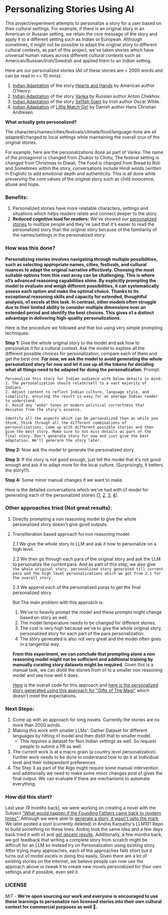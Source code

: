 # Personalizing Stories Using AI

This project/experiment attempts to personalize a story for a user based on their cultural settings. For example, if there is an original story in an American or Russian setting, we retain the core message of the story and apply it to a different setting such as Indian or European. Although sometimes, it might not be possible to adapt the original story to different cultural contexts, as part of this project, we've taken stories which have universal human values across different cultural contexts such as American/Russian/Irish/Swedish and applied them to an Indian setting.

Here are our personalized stories (All of these stories are < 2000 words and can be read in <= 10 mins):
1. [Indian Adaptation](https://github.com/desik1998/PersonalizingStoriesUsingAI/blob/main/PersonalizedStories/Hearts%20and%20Hands%20Adaptation.md) of the story [Hearts and Hands](https://americanliterature.com/author/o-henry/short-story/hearts-and-hands/) by American author O'Henry.
2. [Indian Adaptation](https://github.com/desik1998/PersonalizingStoriesUsingAI/blob/main/PersonalizedStories/Vanka%20Story%20Adaptation.md) of the story [Vanka](https://americanliterature.com/author/anton-chekhov/short-story/vanka/) by Russian author Anton Chekhov.
3. [Indian Adaptation](https://github.com/desik1998/PersonalizingStoriesUsingAI/blob/main/PersonalizedStories/Selfish%20Giant%20Adaptation.md) of the story [Seflish Giant](https://americanliterature.com/author/oscar-wilde/short-story/the-selfish-giant/) by Irish author Oscar Wilde.
4. [Indian Adaptation](https://github.com/desik1998/PersonalizingStoriesUsingAI/blob/main/PersonalizedStories/The%20Little%20Match%20Girl%20Adaptation.md) of [Little Match Girl](https://americanliterature.com/author/hans-christian-andersen/short-story/the-little-match-girl/) by Danish author Hans Christian Andresen.


**What actually gets personalized?**

The characters/names/cities/festivals/climate/food/language-tone are all adapted/changed to local settings while maintaining the overall crux of the original stories.

For example, here are the personalizations done as part of Vanka: The name of the protagonist is changed from Zhukov to Chotu, The festival setting is changed from Christmas to Diwali, The Food is changed from Bread to Roti and Sometimes within the story, conversations include Hindi words (written in English) to add emotional depth and authenticity. This is all done while preserving the core values of the original story such as child innocence, abuse and hope.

### Benefits:
1. Personalized stories have more relatable characters, settings and situations which helps readers relate and connect deeper to the story.
2. **Reduced cognitive load for readers:** We've showed our [personalized stories](https://github.com/desik1998/PersonalizingStoriesUsingAI/tree/main/PersonalizedStories) to multiple people and they've said that it's easier to read the personalized story than the original story because of the familiarity of the names/settings in the personalized story.

### How was this done?

**Personalizing stories involves navigating through multiple possibilities, such as selecting appropriate names, cities, festivals, and cultural nuances to adapt the original narrative effectively. Choosing the most suitable options from this vast array can be challenging. This is where o1’s advanced reasoning capabilities shine. By explicitly prompting the model to evaluate and weigh different possibilities, it can systematically assess each option and make the optimal choice. Thanks to its exceptional reasoning skills and capacity for extended, thoughtful analysis, o1 excels at this task. In contrast, other models often struggle due to their limited ability to consider multiple dimensions over an extended period and identify the best choices. This gives o1 a distinct advantage in delivering high-quality personalizations.**

Here is the procedure we followed and that too using very simple prompting techniques:

**Step 1:** Give the whole original story to the model and ask how to personalize it for a cultural context. Ask the model to explore all the different possible choices for personalization, compare each of them and get the best one. **For now, we ask the model to avoid generating the whole personalized story for now and let it use up all the tokens for deciding what all things need to be adapted for doing the personalization.**
Prompt:
```
Personalize this story for Indian audience with below details in mind:
1. The personalization should relate/sell to a vast majority of Indians.
2. Adjust content to reflect Indian culture, language style, and simplicity, ensuring the result is easy for an average Indian reader to understand.
3. Avoid any "woke" tones or modern political correctness that deviates from the story’s essence.

Identify all the aspects which can be personalized then as while you think, think through all the different combinations of personalizations, come up with different possible stories and then give the best story. Make sure to not miss details as part of the final story. Don't generate story for now and just give the best adaptation. We'll generare the story later.
```

**Step 2:** Now ask the model to generate the personalized story.

**Step 3:** If the story is not good enough, just tell the model that it's not good enough and ask it to adapt more for the local culture. (Surprisingly, it betters the story!!!).

**Step 4:** Some minor manual changes if we want to make.

Here is the detailed conversations which we've had with o1 model for generating each of the personalized stories [[1](https://chatgpt.com/share/6762e3f7-0994-8011-853b-1b1553bc7f82), [2](https://chatgpt.com/share/676bd09b-12d4-8011-9102-da7defbff2b9), [3](https://chatgpt.com/share/6762e40a-21e8-8011-b32d-7865f5e53814), [4](https://chatgpt.com/share/676c0aca-04a0-8011-b81a-e6577126e1b9)].

### Other approaches tried (Not great results):
1. Directly prompting a non reasoning model to give the whole personalized story doesn't give good outputs.
2. Transliteration based approach for non reasoning model:

   2.1 We give the whole story to LLM and ask it how to personalize on a high level.

   2.2 We then go through each para of the original story and ask the LLM to personalize the current para. And as part of this step, we also give ```the whole original story, personalized story generated till current para and the high level personalizations which we got from 2.1 for the overall story.```

   2.3  We append each of the personalized paras to get the final personalized story.

   But The main problem with this approach is:
   1. We've to heavily prompt the model and these prompts might change based on story as well.
   2. The model temperature needs to be changed for different stories.
   3. The cost is very high because we've to give the whole original story, personalized story for each part of the para personalization.
   4. The story generated is also not very great and the model often goes in a tangential way.

   **From this experiment, we can conclude that prompting alone a non reasoning model might not be sufficient and additional training by manually curating story datasets might be required**. Given this is a manual task, we can distill the stories from o1 to a smaller non reasoning model and see how well it does.

   [Here](https://github.com/desik1998/PersonalizingStoriesUsingAI/blob/main/OtherApproachesCode/Personalized_Novel_Generation_POC_draft.ipynb) is the overall code for this approach and [here is the personalized story generated using this approach for "Gifts of The Magi"](https://raw.githubusercontent.com/desik1998/PersonalizingStoriesUsingAI/refs/heads/main/OtherApproachesCode/Gifts%20of%20Selfless%20Love.txt) which doesn't meet the expectations.

### Next Steps:
1. Come up with an approach for long novels. Currently the stories are no more than 2000 words.
2. Making this work with smaller LLMs': Gather Dataset for different languages by hitting o1 model and then distill that to smaller model.
   * This requires a dataset for Non Indian settings as well. So request people to submit a PR as well.
3. The current work is at a macro grain (a country level personalization). Further work needs to be done to understand how to do it at Individual level and their independent preferences.
4. The Step 3 as part of the Algo might require some manual intervention and additionally we need to make some minor changes post o1 gives the final output. We can evaluate if there are mechanisms to automate everything.

### How did this start?
Last year (9 months back), we were working on creating a novel with the Subject ["What would happen if the Founding Fathers came back to modern times"](https://github.com/desik1998/NovelWithLLMs). Although we were able to [generate a story, it wasn't upto the mark](https://github.com/desik1998/NovelWithLLMs/blob/main/Novel.md). We later posted a post (currently deleted) in Andrej Karpathy's LLM101 Repo to build something on these lines. Andrej took the same idea and a few days back tried it with o1 and [got decent results](https://x.com/karpathy/status/1868903650451767322). Additionally, a few months back, we got feedback that writing a complete story from scratch might be difficult for an LLM so instead try on Personalization using existing story. After trying many approaches, each of the approaches falls short but it turns out o1 model excels in doing this easily. Given there are a lot of existing stories on the internet, we believe people can now use the approach above or tweak it to create new novels personalized for their own settings and if possible, even sell it.

### LICENSE
MIT - **We're open sourcing our work and everyone is encouraged to use these learnings to personalize non licensed stories into their own cultural context for commercial purposes as well 🙂.**


